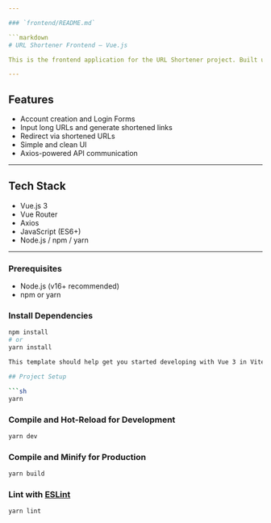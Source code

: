 ```yaml
---

### `frontend/README.md`

```markdown
# URL Shortener Frontend – Vue.js

This is the frontend application for the URL Shortener project. Built using Vue.js, it provides users with a clean and responsive interface to shorten URLs and view redirects.

---
```


## Features
- Account creation and Login Forms
- Input long URLs and generate shortened links
- Redirect via shortened URLs
- Simple and clean UI
- Axios-powered API communication

---

##  Tech Stack

- Vue.js 3
- Vue Router
- Axios
- JavaScript (ES6+)
- Node.js / npm / yarn

---

### Prerequisites

- Node.js (v16+ recommended)
- npm or yarn

### Install Dependencies

```bash
npm install
# or
yarn install

This template should help get you started developing with Vue 3 in Vite.

## Project Setup

```sh
yarn
```

### Compile and Hot-Reload for Development

```sh
yarn dev
```

### Compile and Minify for Production

```sh
yarn build
```

### Lint with [ESLint](https://eslint.org/)

```sh
yarn lint
```